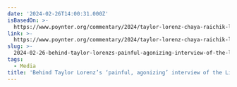 ```yaml
---
date: '2024-02-26T14:00:31.000Z'
isBasedOn: >-
  https://www.poynter.org/commentary/2024/taylor-lorenz-chaya-raichik-libs-tiktok-interview/
link: >-
  https://www.poynter.org/commentary/2024/taylor-lorenz-chaya-raichik-libs-tiktok-interview/
slug: >-
  2024-02-26-behind-taylor-lorenzs-painful-agonizing-interview-of-the-libs-of-tiktok
tags:
  - Media
title: 'Behind Taylor Lorenz’s ‘painful, agonizing’ interview of the Libs of TikTok'
---
```


